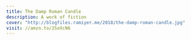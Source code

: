```yaml
---
title: The Damp Roman Candle
description: A work of fiction
cover: "http://blogfiles.ramiyer.me/2018/the-damp-roman-candle.jpg"
visit: //amzn.to/2SoXcN6
---
```

